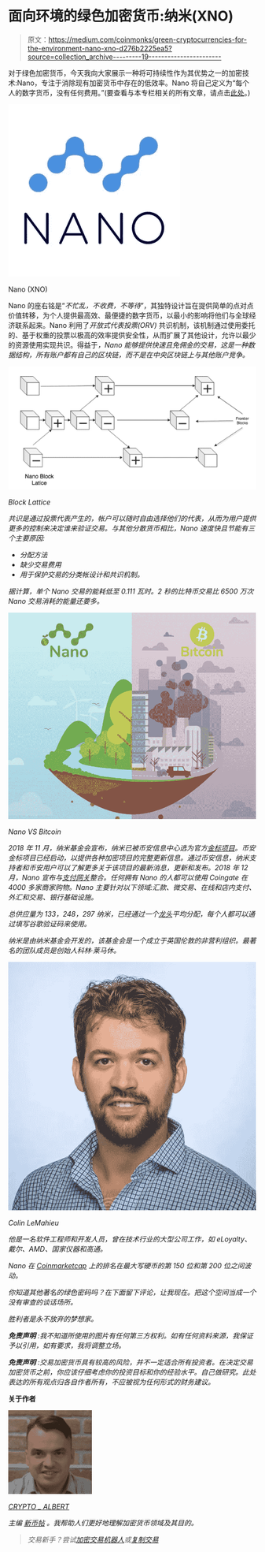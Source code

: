 # 面向环境的绿色加密货币:纳米(XNO)

> 原文：<https://medium.com/coinmonks/green-cryptocurrencies-for-the-environment-nano-xno-d276b2225ea5?source=collection_archive---------19----------------------->

对于绿色加密货币，今天我向大家展示一种将可持续性作为其优势之一的加密技术:Nano，专注于消除现有加密货币中存在的低效率。Nano 将自己定义为“每个人的数字货币，没有任何费用。”(要查看与本专栏相关的所有文章，请点击[此处](https://www.newcoinpost.com/blog/categories/Green%20Cryptocurrencies%20for%20the%20environment)。)

![](img/8cfc27ac1312ff2e6eb2bd884e2d01d0.png)

Nano (XNO)

Nano 的座右铭是“*不忙乱，不收费，不等待*”，其独特设计旨在提供简单的点对点价值转移，为个人提供最高效、最便捷的数字货币，以最小的影响将他们与全球经济联系起来。Nano 利用了*开放式代表投票(ORV)* 共识机制，该机制通过使用委托的、基于权重的投票以极高的效率提供安全性，从而扩展了其他设计，允许以最少的资源使用实现共识。得益于[](https://blog.nano.org/nano-how-2-blocks-and-lattices-dd209208834d)*，Nano 能够提供快速且免佣金的交易，这是一种数据结构，所有账户都有自己的区块链，而不是在中央区块链上与其他账户竞争。*

*![](img/c8a6a77183812a715fceec76631e3a0a.png)*

*Block Lattice*

*共识是通过投票代表产生的，帐户可以随时自由选择他们的代表，从而为用户提供更多的控制来决定谁来验证交易。与其他分散货币相比，Nano 速度快且节能有三个主要原因:*

*   *分配方法*
*   *缺少交易费用*
*   *用于保护交易的分类帐设计和共识机制。*

*据计算，单个 Nano 交易的能耗低至 0.111 瓦时。2 秒的比特币交易比 6500 万次 Nano 交易消耗的能量还要多。*

*![](img/0c65bd3757f17d38b10d8198be643e3d.png)*

*Nano VS Bitcoin*

*2018 年 11 月，纳米基金会宣布，纳米已被币安信息中心选为官方[*金标项目*](https://blog.nano.org/nano-selected-as-an-official-gold-label-project-by-binance-info-3bbb406c0215)。币安金标项目已经启动，以提供各种加密项目的完整更新信息。通过币安信息，纳米支持者和币安用户可以了解更多关于该项目的最新消息，更新和发布。2018 年 12 月，Nano 宣布与[支付网关](https://coingate.com/blog/post/coingate-integrates-nano-payments-merchants)整合。任何拥有 Nano 的人都可以使用 Coingate 在 4000 多家商家购物。Nano 主要针对以下领域:汇款、微交易、在线和店内支付、外汇和交易、银行基础设施。*

*总供应量为 133，248，297 纳米，已经通过一个[龙头](https://blog.nano.org/the-nano-faucet-c99e18ae1202)平均分配，每个人都可以通过填写谷歌验证码来使用。*

*纳米是由纳米基金会开发的，该基金会是一个成立于英国伦敦的非营利组织。最著名的团队成员是创始人科林·莱马休。*

*![](img/81576a7291b8abe7cef532fdbfcb19ce.png)*

*Colin LeMahieu*

*他是一名软件工程师和开发人员，曾在技术行业的大型公司工作，如 eLoyalty、戴尔、AMD、国家仪器和高通。*

*Nano 在 [Coinmarketcap](https://coinmarketcap.com/currencies/nano/) 上的排名在最大写硬币的第 150 位和第 200 位之间波动。*

*你知道其他著名的绿色密码吗？在下面留下评论，让我现在。把这个空间当成一个没有审查的谈话场所。*

*胜利者是永不放弃的梦想家。*

****免责声明*** *:我不知道所使用的图片有任何第三方权利。如有任何资料来源，我保证予以引用，如有要求，我将调整立场。**

****免责声明*** *:交易加密货币具有较高的风险，并不一定适合所有投资者。在决定交易加密货币之前，你应该仔细考虑你的投资目标和你的经验水平。自己做研究。此处表达的所有观点归各自作者所有，不应被视为任何形式的财务建议。**

**关于作者**

*![](img/54d84085b9827b1ad9c126f467d5bbbf.png)*

*[*CRYPTO _ ALBERT*](https://twitter.com/albertovischio?t=C3Xj9pTm9Q7EZqwjrGHQdA&s=09)*

**主编* [*新币帖*](https://www.newcoinpost.com/) *。我帮助人们更好地理解加密货币领域及其目的。**

> *交易新手？尝试[加密交易机器人](/coinmonks/crypto-trading-bot-c2ffce8acb2a)或[复制交易](/coinmonks/top-10-crypto-copy-trading-platforms-for-beginners-d0c37c7d698c)*